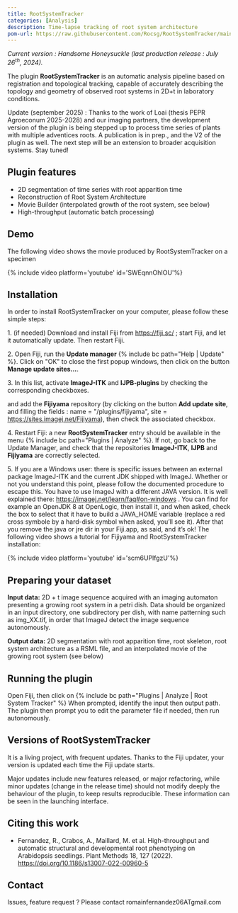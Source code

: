 ```yaml
---
title: RootSystemTracker
categories: [Analysis]
description: Time-lapse tracking of root system architecture
pom-url: https://raw.githubusercontent.com/Rocsg/RootSystemTracker/main/pom.xml
---
```


<i>Current version : Handsome Honeysuckle (last production release : July 26<sup>th</sup>, 2024).</i>

The plugin **RootSystemTracker** is an automatic analysis pipeline based on registration and topological tracking, capable of accurately describing the topology and geometry of observed root systems in 2D+t in laboratory conditions. 

Update (september 2025) : Thanks to the work of Loai (thesis PEPR Agroeconum 2025-2028) and our imaging partners, the development version of the plugin is being stepped up to process time series of plants with multiple adventices roots. A publication is in prep., and the V2 of the plugin as well. The next step will be an extension to broader acquisition systems. Stay tuned!

## Plugin features

-   2D segmentation of time series with root apparition time
-   Reconstruction of Root System Architecture
-   Movie Builder (interpolated growth of the root system, see below)
-   High-throughput (automatic batch processing)


## Demo

The following video shows the movie produced by RootSystemTracker on a specimen

{% include video platform='youtube' id='SWEqnnOhIOU'%}


## Installation

In order to install RootSystemTracker on your computer, please follow these simple steps:

1\. (if needed) Download and install Fiji from https://fiji.sc/ ; start Fiji, and let it automatically update. Then restart Fiji.

2\. Open Fiji, run the **Update manager** {% include bc path="Help | Update" %}. Click on "OK" to close the first popup windows, then click on the button **Manage update sites...**.

3\. In this list, activate **ImageJ-ITK** and **IJPB-plugins** by checking the corresponding checkboxes.

and add the **Fijiyama** repository (by clicking on the button **Add update site**, and filling the fields : name = "/plugins/fijiyama", site = https://sites.imagej.net/Fijiyama), then check the associated checkbox.

4\. Restart Fiji: a new **RootSystemTracker** entry should be available in the menu {% include bc path="Plugins | Analyze" %}. If not, go back to the Update Manager, and check that the repositories **ImageJ-ITK**, **IJPB** and **Fijiyama** are correctly selected.

5\. If you are a Windows user: there is specific issues between an external package ImageJ-ITK and the current JDK shipped with ImageJ. Whether or not you understand this point, please follow the documented procedure to escape this. You have to use ImageJ with a different JAVA version. It is well explained there: https://imagej.net/learn/faq#on-windows . You can find for example an OpenJDK 8 at OpenLogic, then install it, and when asked, check the box to select that it have to build a JAVA_HOME variable (replace a red cross symbole by a hard-disk symbol when asked, you’ll see it). After that you remove the java or jre dir in your Fiji.app, as said, and it’s ok!
The following video shows a tutorial for Fijiyama and RootSystemTracker installation:

{% include video platform='youtube' id='scm6UPlfgzU'%}

## Preparing your dataset

**Input data:** 2D + t image sequence acquired with an imaging automaton presenting a growing root system in a petri dish. Data should be organized in an input directory, one subdirectory per dish, with name patterning such as img_XX.tif, in order that ImageJ detect the image sequence autonomously.

**Output data:** 2D segmentation with root apparition time, root skeleton, root system architecture as a RSML file, and an interpolated movie of the growing root system (see below)


## Running the plugin

Open Fiji, then click on {% include bc path="Plugins | Analyze | Root System Tracker" %}
When prompted, identify the input then output path. The plugin then prompt you to edit the parameter file if needed, then run autonomously.

## Versions of RootSystemTracker

It is a living project, with frequent updates. Thanks to the Fiji updater, your version is updated each time the Fiji update starts.

Major updates include new features released, or major refactoring, while minor updates (change in the release time) should not modify deeply the behaviour of the plugin, to keep results reproducible. These information can be seen in the launching interface.

## Citing this work

-  Fernandez, R., Crabos, A., Maillard, M. et al. High-throughput and automatic structural and developmental root phenotyping on Arabidopsis seedlings. Plant Methods 18, 127 (2022). https://doi.org/10.1186/s13007-022-00960-5

## Contact

Issues, feature request ? Please contact romainfernandez06ATgmail.com
